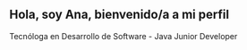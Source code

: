 ## Hola, soy Ana, bienvenido/a a mi perfil 

Tecnóloga en Desarrollo de Software - Java Junior Developer
